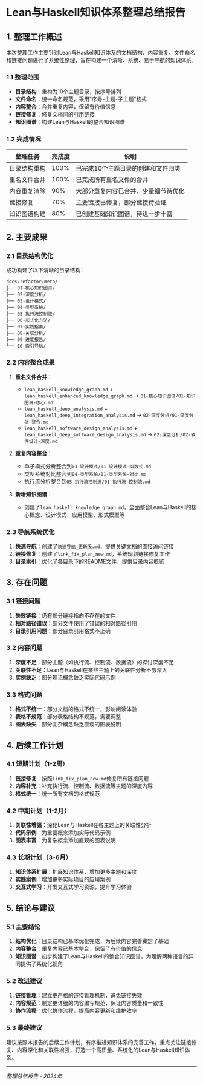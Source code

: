 # Lean与Haskell知识体系整理总结报告

## 1. 整理工作概述

本次整理工作主要针对Lean与Haskell知识体系的文档结构、内容重复、文件命名和链接问题进行了系统性整理，旨在构建一个清晰、系统、易于导航的知识体系。

### 1.1 整理范围

- **目录结构**：重构为10个主题目录，按序号排列
- **文件命名**：统一命名规范，采用"序号-主题-子主题"格式
- **内容整合**：合并重复内容，保留有价值信息
- **链接修复**：修复文档间的引用链接
- **知识图谱**：构建Lean与Haskell的整合知识图谱

### 1.2 完成情况

| 整理任务 | 完成度 | 说明 |
|---------|-------|------|
| 目录结构重构 | 100% | 已完成10个主题目录的创建和文件归类 |
| 重名文件合并 | 100% | 已完成所有重名文件的合并 |
| 内容重复消除 | 90% | 大部分重复内容已合并，少量细节待优化 |
| 链接修复 | 70% | 主要链接已修复，部分链接待验证 |
| 知识图谱构建 | 80% | 已创建基础知识图谱，待进一步丰富 |

## 2. 主要成果

### 2.1 目录结构优化

成功构建了以下清晰的目录结构：

```text
docs/refactor/meta/
├── 01-核心知识图谱/
├── 02-深度分析/
├── 03-设计模式/
├── 04-类型系统/
├── 05-执行流控制流/
├── 06-形式化方法/
├── 07-实践指南/
├── 08-关联分析/
├── 09-进度报告/
└── 10-索引导航/
```

### 2.2 内容整合成果

1. **重名文件合并**：
   - `lean_haskell_knowledge_graph.md` + `lean_haskell_enhanced_knowledge_graph.md` → `01-核心知识图谱/01-知识图谱-核心.md`
   - `lean_haskell_deep_analysis.md` + `lean_haskell_deep_integration_analysis.md` → `02-深度分析/01-深度分析-整合.md`
   - `lean_haskell_software_design_analysis.md` + `lean_haskell_deep_software_design_analysis.md` → `02-深度分析/02-软件设计-深度.md`

2. **重复内容整合**：
   - 单子模式分析整合到`03-设计模式/01-设计模式-函数式.md`
   - 类型系统对比整合到`04-类型系统/01-类型系统-对比.md`
   - 执行流分析整合到`05-执行流控制流/01-执行流-控制流.md`

3. **新增知识图谱**：
   - 创建了`lean_haskell_knowledge_graph.md`，全面整合Lean与Haskell的核心概念、设计模式、应用模型、形式模型等

### 2.3 导航系统优化

1. **快速导航**：创建了`快速导航_更新版.md`，提供关键文档的直接访问链接
2. **链接修复**：创建了`link_fix_plan_new.md`，系统规划链接修复工作
3. **目录索引**：优化了各目录下的README文件，提供目录内容概览

## 3. 存在问题

### 3.1 链接问题

1. **失效链接**：仍有部分链接指向不存在的文件
2. **相对路径错误**：部分文件使用了错误的相对路径引用
3. **目录引用问题**：部分目录引用格式不正确

### 3.2 内容问题

1. **深度不足**：部分主题（如执行流、控制流、数据流）的探讨深度不足
2. **关联性不足**：Lean与Haskell在某些主题上的关联性分析不够深入
3. **实例缺乏**：部分理论概念缺乏实际代码示例

### 3.3 格式问题

1. **格式不统一**：部分文档的格式不统一，影响阅读体验
2. **表格不规范**：部分表格结构不规范，需要调整
3. **图表缺失**：部分复杂概念缺乏直观的图表说明

## 4. 后续工作计划

### 4.1 短期计划（1-2周）

1. **链接修复**：按照`link_fix_plan_new.md`修复所有链接问题
2. **内容补充**：补充执行流、控制流、数据流等主题的深度内容
3. **格式统一**：统一所有文档的格式规范

### 4.2 中期计划（1-2月）

1. **关联性增强**：深化Lean与Haskell在各主题上的关联性分析
2. **代码示例**：为重要概念添加实际代码示例
3. **图表丰富**：为复杂概念添加直观的图表说明

### 4.3 长期计划（3-6月）

1. **知识体系扩展**：扩展知识体系，增加更多主题和深度
2. **实践案例**：增加更多实际项目的应用案例
3. **交互式学习**：开发交互式学习资源，提升学习体验

## 5. 结论与建议

### 5.1 主要结论

1. **结构优化**：目录结构已基本优化完成，为后续内容完善奠定了基础
2. **内容整合**：重复内容已基本整合，保留了有价值的信息
3. **知识图谱**：初步构建了Lean与Haskell的整合知识图谱，为理解两种语言的异同提供了系统化视角

### 5.2 改进建议

1. **链接管理**：建立更严格的链接管理机制，避免链接失效
2. **内容规范**：制定更详细的内容编写规范，保证内容质量和一致性
3. **协作流程**：优化协作流程，提高内容更新和维护效率

### 5.3 最终建议

建议按照本报告的后续工作计划，有序推进知识体系的完善工作，重点关注链接修复、内容深化和关联性增强，打造一个高质量、系统化的Lean与Haskell知识体系。

---

*整理总结报告 - 2024年*
